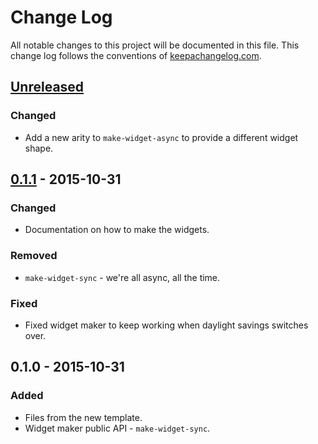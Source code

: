 # Change Log
All notable changes to this project will be documented in this file. This change log follows the conventions of [keepachangelog.com](http://keepachangelog.com/).

## [Unreleased][unreleased]
### Changed
- Add a new arity to `make-widget-async` to provide a different widget shape.

## [0.1.1] - 2015-10-31
### Changed
- Documentation on how to make the widgets.

### Removed
- `make-widget-sync` - we're all async, all the time.

### Fixed
- Fixed widget maker to keep working when daylight savings switches over.

## 0.1.0 - 2015-10-31
### Added
- Files from the new template.
- Widget maker public API - `make-widget-sync`.

[unreleased]: https://github.com/your-name/dsl/compare/0.1.1...HEAD
[0.1.1]: https://github.com/your-name/dsl/compare/0.1.0...0.1.1
